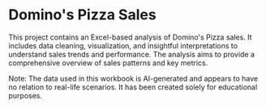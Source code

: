 # Domino's Pizza Sales
This project contains an Excel-based analysis of Domino's Pizza sales. It includes data cleaning, visualization, and insightful interpretations to understand sales trends and performance. The analysis aims to provide a comprehensive overview of sales patterns and key metrics.

Note: The data used in this workbook is AI-generated and appears to have no relation to real-life scenarios. It has been created solely for educational purposes.
